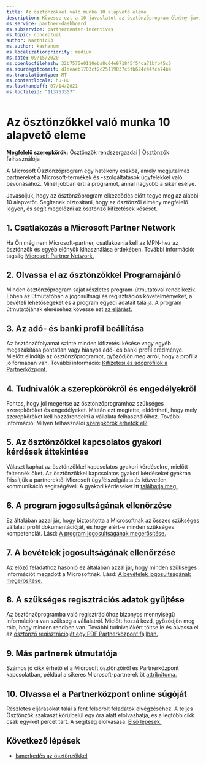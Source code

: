 ```yaml
---
title: Az ösztönzőkkel való munka 10 alapvető eleme
description: Kövesse ezt a 10 javaslatot az ösztönzőprogram-élmény javításához és a kifizetések hamarabbi fogadáshoz.
ms.service: partner-dashboard
ms.subservice: partnercenter-incentives
ms.topic: conceptual
author: Karthic83
ms.author: kashanum
ms.localizationpriority: medium
ms.date: 09/15/2020
ms.openlocfilehash: 32b7575e0110eba8c04e971845f54ca71bfb45c5
ms.sourcegitcommit: d1deaeb1703cf2c25119037c5fb624c44fca74b4
ms.translationtype: MT
ms.contentlocale: hu-HU
ms.lasthandoff: 07/14/2021
ms.locfileid: "113753357"
---
```

# <a name="the-10-essentials-for-working-with-incentives"></a>Az ösztönzőkkel való munka 10 alapvető eleme

**Megfelelő szerepkörök:** Ösztönzők rendszergazdai | Ösztönzők felhasználója

A Microsoft Ösztönzőprogram egy hatékony eszköz, amely megjutalmaz partnereket a Microsoft-termékek és -szolgáltatások ügyfelekkel való bevonásához. Minél jobban érti a programot, annál nagyobb a siker esélye.

Javasoljuk, hogy az ösztönzőprogram elkezdődés előtt tegye meg az alábbi 10 alapvetőt.  Segítenek biztosítani, hogy az ösztönzői élmény megfelelő legyen, és segít megelőzni az ösztönző kifizetések késését.

## <a name="1-join-the-microsoft-partner-network"></a>1. Csatlakozás a Microsoft Partner Network

Ha Ön még nem Microsoft-partner, csatlakoznia kell az MPN-hez az ösztönzők és egyéb előnyök kihasználása érdekében. További információ: tagság [Microsoft Partner Network.](https://partner.microsoft.com/membership)

## <a name="2-read-your-incentives-program-guide"></a>2. Olvassa el az ösztönzőkkel Programajánló

Minden ösztönzőprogram saját részletes program-útmutatóval rendelkezik. Ebben az útmutatóban a jogosultsági és regisztrációs követelményeket, a bevételi lehetőségeket és a program egyedi adatait találja. A program útmutatójának eléréséhez kövesse ezt [az eljárást.](incentives-determined-your-program-eligibility.md#determining-your-program-eligibility)

## <a name="3-set-up-your-tax-and-banking-profile"></a>3. Az adó- és banki profil beállítása

Az ösztönzőfolyamat szinte minden kifizetési késése vagy egyéb megszakítása pontatlan vagy hiányos adó- és banki profil eredménye. Mielőtt elindítja az ösztönzőprogramot, győződjön meg arról, hogy a profilja jó formában van. További információ: [Kifizetési és adóprofilok a Partnerközpont.](incentives-create-and-manage-your-payout-and-tax-profiles.md)

## <a name="4-learn-about-roles-and-permissions"></a>4. Tudnivalók a szerepkörökről és engedélyekről

Fontos, hogy jól megértse az ösztönzőprogramhoz szükséges szerepköröket és engedélyeket. Miután ezt megtette, eldöntheti, hogy mely szerepköröket kell hozzárendelni a vállalata felhasználóihoz. További információ: Milyen felhasználói [szerepkörök érhetők el?](incentives-faq.yml#what-user-roles-are-available-)

## <a name="5-review-the-incentives-faq"></a>5. Az ösztönzőkkel kapcsolatos gyakori kérdések áttekintése

Választ kaphat az ösztönzőkkel kapcsolatos gyakori kérdésekre, mielőtt feltennék őket. Az ösztönzőkkel kapcsolatos gyakori kérdéseket gyakran frissítjük a partnerektől Microsoft ügyfélszolgálata és közvetlen kommunikáció segítségével. A gyakori kérdéseket itt [találhatja meg.](incentives-faq.yml)

## <a name="6-confirm-your-program-eligibility"></a>6. A program jogosultságának ellenőrzése

Ez általában azzal jár, hogy biztosította a Microsoftnak az összes szükséges vállalati profil dokumentációját, és hogy elért-e minden szükséges kompetenciát. Lásd: [A program jogosultságának megerősítése.](incentives-determined-your-program-eligibility.md)

## <a name="7-confirm-your-earnings-eligibility"></a>7. A bevételek jogosultságának ellenőrzése

Az előző feladathoz hasonló ez általában azzal jár, hogy minden szükséges információt megadott a Microsoftnak. Lásd: [A bevételek jogosultságának megerősítése.](incentives-confirm-your-earnings-eligibility.md)

## <a name="8-gather-the-necessary-enrollment-information"></a>8. A szükséges regisztrációs adatok gyűjtése

Az ösztönzőprogramba való regisztrációhoz bizonyos mennyiségű információra van szükség a vállalatról. Mielőtt hozzá kezd, győződjön meg róla, hogy minden rendben van. További tudnivalókért töltse le és olvassa el az [ösztönző regisztrációját egy PDF Partnerközpont fájlban.](https://assetsprod.microsoft.com/partner-center-incentives-enrollment.pdf)

## <a name="9-learn-how-other-partners-do-it"></a>9. Más partnerek útmutatója

Számos jó cikk érhető el a Microsoft ösztönzőiről és Partnerközpont kapcsolatban, például a sikeres Microsoft-partnerek öt [attribútuma.](https://www.microsoft.com/en-us/us-partner-blog/2019/08/29/the-five-attributes-of-successful-microsoft-partners/)

## <a name="10-read-the-partner-center-online-help"></a>10. Olvassa el a Partnerközpont online súgóját

Részletes eljárásokat talál a fent felsorolt feladatok elvégzéséhez. A teljes Ösztönzők szakaszt körülbelül egy óra alatt elolvashatja, és a legtöbb cikk csak egy-két percet tart. A segítség elolvasása: [Első lépések.](incentives-get-started-intro.md)

## <a name="next-steps"></a>Következő lépések

- [Ismerkedés az ösztönzőkkel](incentives-get-started-intro.md)
